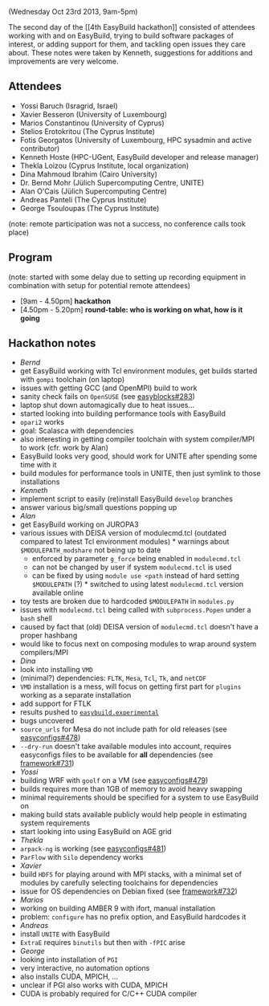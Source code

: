 (Wednesday Oct 23rd 2013, 9am-5pm)

The second day of the [[4th EasyBuild hackathon]] consisted of attendees working with and on EasyBuild,
trying to build software packages of interest, or adding support for them, and tackling open issues they care about.
These notes were taken by Kenneth, suggestions for additions and improvements are very welcome.

## Attendees

 * Yossi Baruch (Isragrid, Israel)
 * Xavier Besseron (University of Luxembourg)
 * Marios Constantinou (University of Cyprus)
 * Stelios Erotokritou (The Cyprus Institute)
 * Fotis Georgatos (University of Luxembourg, HPC sysadmin and active contributor)
 * Kenneth Hoste (HPC-UGent, EasyBuild developer and release manager)
 * Thekla Loizou (Cyprus Institute, local organization)
 * Dina Mahmoud Ibrahim (Cairo University)
 * Dr. Bernd Mohr (Jülich Supercomputing Centre, UNITE)
 * Alan O'Cais (Jülich Supercomputing Centre)
 * Andreas Panteli (The Cyprus Institute)
 * George Tsouloupas (The Cyprus Institute)

(note: remote participation was not a success, no conference calls took place)

## Program

(note: started with some delay due to setting up recording equipment in combination with setup for potential remote attendees)

 * [9am - 4.50pm] **hackathon**
 * [4.50pm - 5.20pm] **round-table: who is working on what, how is it going**

## Hackathon notes

 * _Bernd_
  * get EasyBuild working with Tcl environment modules, get builds started with `gompi` toolchain (on laptop)
  * issues with getting GCC (and OpenMPI) build to work
   * sanity check fails on `OpenSUSE` (see [easyblocks#283](https://github.com/hpcugent/easybuild-easyblocks/issues/283))
   * laptop shut down automagically due to heat issues...
  * started looking into building performance tools with EasyBuild
   * `opari2` works
   * goal: Scalasca with dependencies
  * also interesting in getting compiler toolchain with system compiler/MPI to work (cfr. work by Alan)
  * EasyBuild looks very good, should work for UNITE after spending some time with it
   * build modules for performance tools in UNITE, then just symlink to those installations
 * _Kenneth_
  * implement script to easily (re)install EasyBuild `develop` branches
  * answer various big/small questions popping up
 * _Alan_
  * get EasyBuild working on JUROPA3
   * various issues with DEISA version of modulecmd.tcl (outdated compared to latest Tcl environment modules)
    * warnings about `$MODULEPATH_modshare` not being up to date
     * enforced by parameter `g_force` being enabled in `modulecmd.tcl`
     * can not be changed by user if system `modulecmd.tcl` is used
     * can be fixed by using `module use <path` instead of hard setting `$MODULEPATH` (?)
    * switched to using latest `modulecmd.tcl` version available online
  * toy tests are broken due to hardcoded `$MODULEPATH` in `modules.py`
  * issues with `modulecmd.tcl` being called with `subprocess.Popen` under a `bash` shell
   * caused by fact that (old) DEISA version of `modulecmd.tcl` doesn't have a proper hashbang
  * would like to focus next on composing modules to wrap around system compilers/MPI
 * _Dina_
  * look into installing `VMD`
   * (minimal?) dependencies: `FLTK`, `Mesa`, `Tcl`, `Tk`, and `netCDF`
   * `VMD` installation is a mess, will focus on getting first part for `plugins` working as a separate installation
  * add support for FTLK
  * results pushed to [`easybuild.experimental`](https://github.com/fgeorgatos/easybuild.experimental/tree/master/users/dina)
  * bugs uncovered
   * `source_urls` for Mesa do not include path for old releases (see [easyconfigs#478](https://github.com/hpcugent/easybuild-easyconfigs/issues/478))
   * `--dry-run` doesn't take available modules into account, requires easyconfigs files to be available for **all** dependencies (see [framework#731](https://github.com/hpcugent/easybuild-framework/issues/731))
 * _Yossi_
  * building WRF with `goolf` on a VM (see [easyconfigs#479](https://github.com/hpcugent/easybuild-easyconfigs/pull/479))
   * builds requires more than 1GB of memory to avoid heavy swapping
   * minimal requirements should be specified for a system to use EasyBuild on
   * making build stats available publicly would help people in estimating system requirements
  * start looking into using EasyBuild on AGE grid
 * _Thekla_
  * `arpack-ng` is working (see [easyconfigs#481](https://github.com/hpcugent/easybuild-easyconfigs/pull/481))
  * `ParFlow` with `Silo` dependency works
 * _Xavier_
  * build `HDF5` for playing around with MPI stacks, with a minimal set of modules by carefully selecting toolchains for dependencies
  * issue for OS dependencies on Debian fixed (see [framework#732](https://github.com/hpcugent/easybuild-framework/pull/732))
 * _Marios_
  * working on building AMBER 9 with ifort, manual installation
   * problem: `configure` has no prefix option, and EasyBuild hardcodes it
 * _Andreas_
  * install `UNITE` with EasyBuild
   * `ExtraE` requires `binutils` but then with `-fPIC` arise
 * _George_
  * looking into installation of `PGI`
   * very interactive, no automation options
   * also installs CUDA, MPICH, ...
   * unclear if PGI also works with CUDA, MPICH
   * CUDA is probably required for C/C++ CUDA compiler
